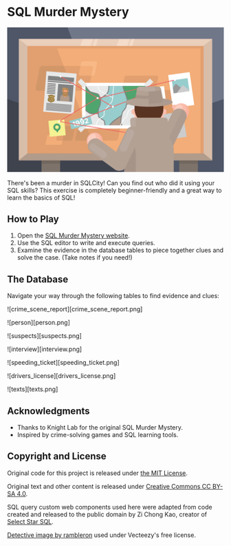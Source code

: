 # SQL Murder Mystery

![Illustration of a detective looking at evidence](174092-clue-illustration.png)

There's been a murder in SQLCity! Can you find out who did it using your SQL skills? This exercise is completely beginner-friendly and a great way to learn the basics of SQL!

## How to Play
1. Open the [SQL Murder Mystery website](link-to-your-site).
2. Use the SQL editor to write and execute queries.
3. Examine the evidence in the database tables to piece together clues and solve the case. (Take notes if you need!)

## The Database

Navigate your way through the following tables to find evidence and clues:

![crime_scene_report][crime_scene_report.png]

![person][person.png]

![suspects][suspects.png]

![interview][interview.png]

![speeding_ticket][speeding_ticket.png]

![drivers_license][drivers_license.png]

![texts][texts.png]

## Acknowledgments
- Thanks to Knight Lab for the original SQL Murder Mystery.
- Inspired by crime-solving games and SQL learning tools.

## Copyright and License
Original code for this project is released under [the MIT License](https://github.com/NUKnightLab/sql-mysteries/blob/master/LICENSE). 

Original text and other content is released under [Creative Commons CC BY-SA 4.0](https://creativecommons.org/licenses/by-sa/4.0/). 

SQL query custom web components used here were adapted from code created and released to the public domain by Zi Chong Kao, creator of [Select Star SQL](https://selectstarsql.com/).

[Detective image by rambleron](https://www.vecteezy.com/vector-art/174092-clue-illustration) used under Vecteezy's free license.
